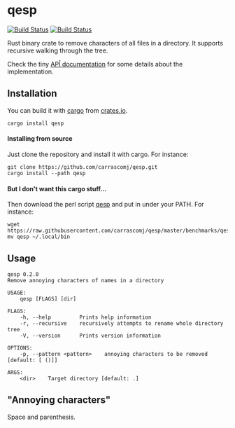 # qesp
[![Build Status](https://travis-ci.com/carrascomj/qesp.svg?branch=master)](https://travis-ci.com/carrascomj/qesp)
[![Build Status](https://img.shields.io/crates/v/qesp.svg)](https://crates.io/crates/qesp/)  

Rust binary crate to remove characters of all files in a directory. It supports recursive
walking through the tree.

Check the tiny [APÎ documentation](https://docs.rs/qesp/0.1.0/qesp) for some
details about the implementation.

## Installation
You can build it with [cargo](https://doc.rust-lang.org/cargo/) from
[crates.io](https://crates.io/crates/qesp/).

```shell
cargo install qesp
```

#### Installing from source
Just clone the repository and install it with cargo. For instance:

```shell
git clone https://github.com/carrascomj/qesp.git
cargo install --path qesp
```

#### But I don't want this cargo stuff...
Then download the perl script [qesp](https://github.com/carrascomj/qesp/blob/master/benchmarks/qesp)
and put in under your PATH. For instance:

```shell
wget https://raw.githubusercontent.com/carrascomj/qesp/master/benchmarks/qesp
mv qesp ~/.local/bin
```

## Usage
    qesp 0.2.0
    Remove annoying characters of names in a directory

    USAGE:
        qesp [FLAGS] [dir]

    FLAGS:
        -h, --help         Prints help information
        -r, --recursive    recursively attempts to rename whole directory tree
        -V, --version      Prints version information

    OPTIONS:
        -p, --pattern <pattern>    annoying characters to be removed [default: [ ()]]

    ARGS:
        <dir>    Target directory [default: .]

## "Annoying characters"
Space and parenthesis.
